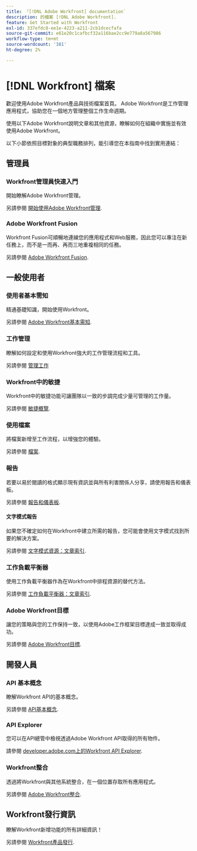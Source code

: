 ```yaml
---
title: 『[!DNL Adobe Workfront] documentation`
description: 的檔案 [!DNL Adobe Workfront].
feature: Get Started with Workfront
exl-id: 337efdc8-ee1e-4223-a211-2cb1dcecfafa
source-git-commit: e61e20c1cafbcf32a116bae2cc9e779a8a567986
workflow-type: tm+mt
source-wordcount: '381'
ht-degree: 2%

---
```


# [!DNL Workfront] 檔案

歡迎使用Adobe Workfront產品與技術檔案首頁。 Adobe Workfront是工作管理應用程式，協助您在一個地方管理整個工作生命週期。

使用以下Adobe Workfront說明文章和其他資源，瞭解如何在組織中實施並有效使用Adobe Workfront。

以下小節依照目標對象的典型職務排列，能引導您在本指南中找到實用連結：

## 管理員

### Workfront管理員快速入門

開始瞭解Adobe Workfront管理。

另請參閱 [開始使用Adobe Workfront管理](/help/quicksilver/administration-and-setup/get-started-wf-administration/get-started-with-wf-administration.md).

### Adobe Workfront Fusion

Workfront Fusion可順暢地連線您的應用程式和Web服務，因此您可以專注在新任務上，而不是一而再、再而三地重複相同的任務。

另請參閱 [Adobe Workfront Fusion](/help/quicksilver/workfront-fusion/workfront-fusion-2.md).

## 一般使用者

### 使用者基本需知

精通基礎知識，開始使用Workfront。

另請參閱 [Adobe Workfront基本需知](/help/quicksilver/workfront-basics/workfront-basics.md).

### 工作管理

瞭解如何設定和使用Workfront強大的工作管理流程和工具。

另請參閱 [管理工作](/help/quicksilver/manage-work/manage-work.md)


### Workfront中的敏捷

Workfront中的敏捷功能可讓團隊以一致的步調完成少量可管理的工作量。

另請參閱 [敏捷概覽](/help/quicksilver/agile/agile-overview.md).

### 使用檔案

將檔案新增至工作流程，以增強您的體驗。

另請參閱 [檔案](/help/quicksilver/documents/documents-overview.md).

### 報告

若要以易於閱讀的格式顯示現有資訊並與所有利害關係人分享，請使用報告和儀表板。

另請參閱 [報告和儀表板](/help/quicksilver/reports-and-dashboards/reports-and-dashboards-overview.md).

#### 文字模式報告

如果您不確定如何在Workfront中建立所需的報告，您可能會使用文字模式找到所要的解決方案。

另請參閱 [文字模式資源：文章索引](/help/quicksilver/reports-and-dashboards/reports/text-mode/text-mode-resources.md).

### 工作負載平衡器

使用工作負載平衡器作為在Workfront中排程資源的替代方法。

另請參閱 [工作負載平衡器：文章索引](/help/quicksilver/resource-mgmt/workload-balancer/workload-balancer.md).

### Adobe Workfront目標

讓您的策略與您的工作保持一致，以使用Adobe工作框架目標達成一致並取得成功。

另請參閱 [Adobe Workfront目標](/help/quicksilver/workfront-goals/workfront-goals.md).

## 開發人員

### API 基本概念

瞭解Workfront API的基本概念。

另請參閱 [API基本概念](/help/quicksilver/wf-api/general/api-basics.md).

### API Explorer

您可以在API總管中檢視透過Adobe Workfront API取得的所有物件。

請參閱 [developer.adobe.com上的Workfront API Explorer](https://developer.adobe.com/workfront/api-explorer/).

### Workfront整合

透過將Workfront與其他系統整合，在一個位置存取所有應用程式。

另請參閱 [Adobe Workfront整合](/help/quicksilver/workfront-integrations-and-apps/workfront-integrations.md).

## Workfront發行資訊

瞭解Workfront新增功能的所有詳細資訊！

另請參閱 [Workfront產品發行](/help/quicksilver/product-announcements/product-releases/product-releases.md).